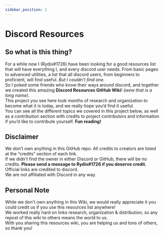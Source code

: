 ```yaml
---
sidebar_position: 2
---
```


# Discord Resources

## So what is this thing?

For a while now I (Rydix#1726) have been looking for a good resources list that will have everything I, and every discord user needs. 
From basic pages to advanced utilities, a list that all discord users, from beginners to proficient, will find useful.
*But I couldn’t find one.* \
So I poked some friends who know their ways around discord, and together we created this amazing **Discord Resources GitHub Wiki**! _(wew that is a long name)_. \
This project you see here took months of research and organization to become what it is today, and we really hope you’d find it useful.  
You can see all the different topics we covered in this project below, as well as a contribution section with credits to project contributors and information if you’d like to contribute yourself. 
**Fun reading!**

## Disclaimer 
We don’t own anything in this GitHub repo. All credits to creators are listed at the “credits” section of each link. \
If we didn't find the owner in either Discord or GitHub, there will be no credits. **Please send a message to Rydix#1726 if you deserve credit.** \
Official links are credited to discord. \
We are not affiliated with Discord in any way.

## Personal Note
While we don't own anything in this Wiki, we would really appreciate it you could credit us if you use this resources list anywhere! \
We worked really hard on links research, organization & distribution, so any repost of this wiki to others means the world to us. \
With you sharing this resources wiki, you are helping us and tons of others, so thank you! 
